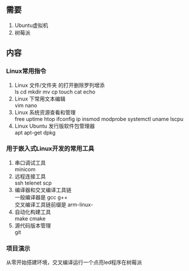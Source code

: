 ## 需要 
1. Ubuntu虚拟机 
2. 树莓派 
## 内容 
### Linux常用指令 
1. Linux 文件/文件夹 的打开删除罗列增添  
   ls cd mkdir mv cp touch cat echo 
2. Linux 下常用文本编辑  
    vim nano 
3. Linux 系统资源查看和管理  
    free uptime htop ifconfig ip insmod modprobe systemctl uname  lscpu  
4. Linux Ubuntu 发行版软件包管理器  
    apt apt-get dpkg  
### 用于嵌入式Linux开发的常用工具 
1. 串口调试工具  
    minicom  
2. 远程连接工具  
    ssh telenet scp  
3. 编译器和交叉编译工具链  
    一般编译器是 gcc g++  
    交叉编译工具链前缀是 arm-linux- 
4. 自动化构建工具  
    make cmake  
5. 源代码版本管理  
    git  
### 项目演示  
从零开始搭建环境，交叉编译运行一个点亮led程序在树莓派  
